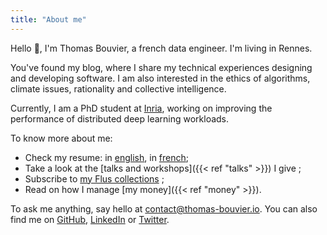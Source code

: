 ```yaml
---
title: "About me"
---
```


Hello 👋, I'm Thomas Bouvier, a french data engineer. I'm living in Rennes.

You've found my blog, where I share my technical experiences designing and developing software. I am also interested in the ethics of algorithms, climate issues, rationality and collective intelligence.

Currently, I am a PhD student at [Inria](https://www.inria.fr/en), working on improving the performance of distributed deep learning workloads.

To know more about me:

- Check my resume: in [english](/resume/resume_thomas_bouvier.pdf), in [french](/resume/cv_thomas_bouvier.pdf);
- Take a look at the [talks and workshops]({{< ref "talks" >}}) I give ;
- Subscribe to [my Flus collections](https://app.flus.fr/p/1702824275849616610) ;
- Read on how I manage [my money]({{< ref "money" >}}).

To ask me anything, say hello at [contact@thomas-bouvier.io](mailto:contact@thomas-bouvier.io). You can also find me on [GitHub](https://github.com/thomas-bouvier), [LinkedIn](https://www.linkedin.com/in/thomas-bouvier/) or [Twitter](https://twitter.com/tbouvier_).
